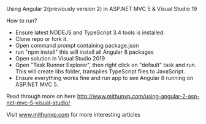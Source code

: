 
Using Angular 2(previously version 2) in ASP.NET MVC 5 &amp; Visual Studio 19


How to run?
* Ensure latest NODEJS and TypeScript 3.4 tools is installed.
* Clone repo or fork it.
* Open command prompt containing package.json
* run "npm install" this will install all Angular 8 packages
* Open solution in Visual Studio 2019 
* Open "Task Runner Explorer", then right click on "default" task and run. This will create libs folder,
transpiles TypeScript files to JavaScript.
* Ensure everything works fine and run app to see Angular 8 running on ASP.NET MVC 5.

Read through more on here http://www.mithunvp.com/using-angular-2-asp-net-mvc-5-visual-studio/

Visit www.mithunvp.com for more interesting articles
